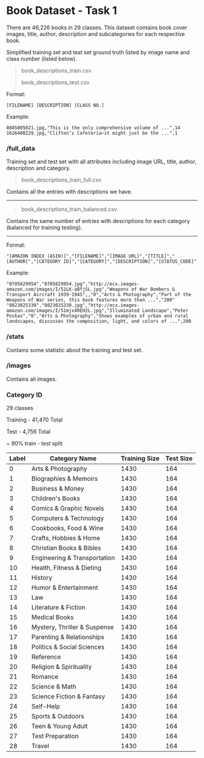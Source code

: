 # Book Dataset - Task 1

There are 46,226 books in 29 classes. This dataset contains book cover images, title, author, description and subcategories for each respective book.

Simplified training set and test set ground truth listed by image name and class number (listed below).

>book_descriptions_train.csv
> 
>book_descriptions_test.csv

Format:
```
[FILENAME] [DESCRIPTION] [CLASS NO.]
```

Example:
```
0805005021.jpg,"This is the only comprehensive volume of ...",14
1626400229.jpg,"Clifton’s Cafeteria―it might just be the ...",1
```

### /full_data


Training set and test set with all attributes including image URL, title, author, description and category.

>book_descriptions_train_full.csv

Contains all the entries with descriptions we have.

---

>book_descriptions_train_balanced.csv

Contains the same number of entries with descriptions for each category (balanced for training testing).

---

Format:
```
"[AMAZON INDEX (ASIN)]","[FILENAME]","[IMAGE URL]","[TITLE]","[AUTHOR]","[CATEGORY ID]","[CATEGORY]","[DESCRIPTION]","[STATUS_CODE]"
```

Example:
```
"0785829954","0785829954.jpg","http://ecx.images-amazon.com/images/I/51LK-aBfjSL.jpg","Weapons of War Bombers & Transport Aircraft 1939-1945",,"0","Arts & Photography","Part of the Weapons of War series, this book features more than ...","200"
"0823025330","0823025330.jpg","http://ecx.images-amazon.com/images/I/51mjx4REH2L.jpg","Illuminated Landscape","Peter Poskas","0","Arts & Photography","Shows examples of urban and rural landscapes, discusses the composition, light, and colors of ...",200
```

### /stats

Contains some statistic about the training and test set.

### /images

Contains all images.

### Category ID

29 classes

Training - 41,470 Total

Test - 4,756 Total

~ 90% train - test split

| Label |Category Name|Training Size|Test Size|
|-------|---|---|---|
| 0     |Arts & Photography|1430|164|
| 1     |Biographies & Memoirs|1430|164|
| 2     |Business & Money|1430|164|
| 3     |Children's Books|1430|164|
| 4     |Comics & Graphic Novels|1430|164|
| 5     |Computers & Technology|1430|164|
| 6     |Cookbooks, Food & Wine|1430|164|
| 7     |Crafts, Hobbies & Home|1430|164|
| 8     |Christian Books & Bibles|1430|164|
| 9     |Engineering & Transportation|1430|164|
| 10    |Health, Fitness & Dieting|1430|164|
| 11    |History|1430|164|
| 12    |Humor & Entertainment|1430|164|
| 13    |Law|1430|164|
| 14    |Literature & Fiction|1430|164|
| 15    |Medical Books|1430|164|
| 16    |Mystery, Thriller & Suspense|1430|164|
| 17    |Parenting & Relationships|1430|164|
| 18    |Politics & Social Sciences|1430|164|
| 19    |Reference|1430|164|
| 20    |Religion & Spirituality|1430|164|
| 21    |Romance|1430|164|
| 22    |Science & Math|1430|164|
| 23    |Science Fiction & Fantasy|1430|164|
| 24    |Self-Help|1430|164|
| 25    |Sports & Outdoors|1430|164|
| 26    |Teen & Young Adult|1430|164|
| 27    |Test Preparation|1430|164|
| 28    |Travel|1430|164|
